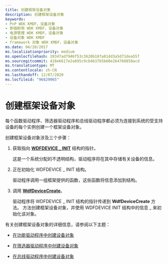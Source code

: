 ```yaml
---
title: 创建框架设备对象
description: 创建框架设备对象
keywords:
- PnP WDK KMDF，设备对象
- 即插即用 WDK KMDF，设备对象
- 电源管理 WDK KMDF，设备对象
- 设备对象 WDK KMDF
- framework 对象 WDK KMDF，设备对象
ms.date: 04/20/2017
ms.localizationpriority: medium
ms.openlocfilehash: 20347ad7946f53c3620b18fa81dd3a5d71dea55f
ms.sourcegitcommit: 418e6617e2a695c9cb4b37b5b60e264760858acd
ms.translationtype: MT
ms.contentlocale: zh-CN
ms.lasthandoff: 12/07/2020
ms.locfileid: "96829065"
---
```

# <a name="creating-a-framework-device-object"></a>创建框架设备对象


每个函数驱动程序、筛选器驱动程序和总线驱动程序都必须为连接到系统的受支持设备的每个实例创建一个框架设备对象。

创建框架设备对象涉及三个步骤：

1.  获取指向 [**WDFDEVICE \_ INIT**](./wdfdevice_init.md) 结构的指针。

    这是一个系统分配的不透明结构，驱动程序将在其中存储有关设备的信息。

2.  正在初始化 WDFDEVICE \_ INIT 结构。

    驱动程序调用一组框架提供的函数，这些函数将信息添加到结构。

3.  调用 [**WdfDeviceCreate**](/windows-hardware/drivers/ddi/wdfdevice/nf-wdfdevice-wdfdevicecreate)。

    驱动程序将 WDFDEVICE \_ INIT 结构的指针传递到 **WdfDeviceCreate** 方法。 方法创建框架设备对象，并使用 WDFDEVICE INIT 结构中的信息 \_ 来初始化该对象。

有关创建框架设备对象的详细信息，请参阅以下主题：

-   [在功能驱动程序中创建设备对象](creating-device-objects-in-a-function-driver.md)

-   [在筛选器驱动程序中创建设备对象](creating-device-objects-in-a-filter-driver.md)

-   [在总线驱动程序中创建设备对象](creating-device-objects-in-a-bus-driver.md)

 

